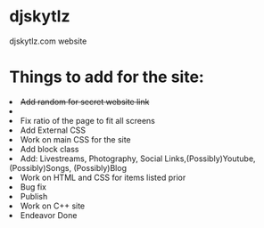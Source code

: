 # djskytlz
djskytlz.com website

<h1 style=font-size: 50px>Things to add for the site:</h1>
<u1 style="list-style-type:disc">
<li> <strike> Add random for secret website link</strike><li>
<li>Fix ratio of the page to fit all screens</li>
<li>Add External CSS</li>
<li>Work on main CSS for the site</li>
<li>Add block class</li>
<li>Add: Livestreams, Photography, Social Links,(Possibly)Youtube, (Possibly)Songs, (Possibly)Blog</li>
<li>Work on HTML and CSS for items listed prior</li>
<li>Bug fix</li>
<li>Publish</li>
<li>Work on C++ site</li>
<li>Endeavor Done</li>
</u1>
